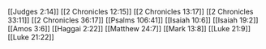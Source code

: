 [[Judges 2:14]]
[[2 Chronicles 12:15]]
[[2 Chronicles 13:17]]
[[2 Chronicles 33:11]]
[[2 Chronicles 36:17]]
[[Psalms 106:41]]
[[Isaiah 10:6]]
[[Isaiah 19:2]]
[[Amos 3:6]]
[[Haggai 2:22]]
[[Matthew 24:7]]
[[Mark 13:8]]
[[Luke 21:9]]
[[Luke 21:22]]

